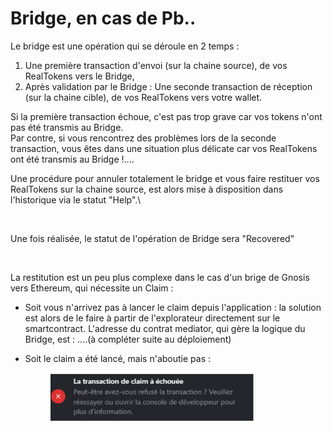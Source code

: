 # Bridge, en cas de Pb..

Le bridge est une opération qui se déroule en 2 temps :

1. Une première transaction d'envoi (sur la chaine source), de vos RealTokens vers le Bridge,
2. Après validation par le Bridge : Une seconde transaction de réception (sur la chaine cible), de vos RealTokens vers votre wallet.

Si la première transaction échoue, c'est pas trop grave car vos tokens n'ont pas été transmis au Bridge.\
Par contre, si vous rencontrez des problèmes lors de la seconde transaction, vous êtes dans une situation plus délicate car vos RealTokens ont été transmis au Bridge !....

Une procédure pour annuler totalement le bridge et vous faire restituer vos RealTokens sur la chaine source, est alors mise à disposition dans l'historique via le statut "Help".\\

<figure><img src="https://community-realt.gitbook.io/~gitbook/image?url=https%3A%2F%2F1959376943-files.gitbook.io%2F%7E%2Ffiles%2Fv0%2Fb%2Fgitbook-x-prod.appspot.com%2Fo%2Fspaces%252FQcs2CVc1dLNx1s027s4H%252Fuploads%252Fx25wDzY1RArm1LUwcLu5%252Fimage.png%3Falt%3Dmedia%26token%3D76cc1fcc-ea3d-428d-bd03-efe8ba3e51fd&#x26;width=768&#x26;dpr=4&#x26;quality=100&#x26;sign=a34e9591&#x26;sv=1" alt="" width="563"><figcaption></figcaption></figure>

Une fois réalisée, le statut de l'opération de Bridge sera "Recovered"

<figure><img src="https://community-realt.gitbook.io/~gitbook/image?url=https%3A%2F%2F1959376943-files.gitbook.io%2F%7E%2Ffiles%2Fv0%2Fb%2Fgitbook-x-prod.appspot.com%2Fo%2Fspaces%252FQcs2CVc1dLNx1s027s4H%252Fuploads%252Fg3ULq7LqhMGAMEh0muRz%252Fimage.png%3Falt%3Dmedia%26token%3D183cdc1e-10d0-4a0a-89b3-0dcea0d60012&#x26;width=768&#x26;dpr=4&#x26;quality=100&#x26;sign=15abd52&#x26;sv=1" alt="" width="563"><figcaption></figcaption></figure>

La restitution est un peu plus complexe dans le cas d'un brige de Gnosis vers Ethereum, qui nécessite un Claim :

* Soit vous n'arrivez pas à lancer le claim depuis l'application : la solution est alors de le faire à partir de l'explorateur directement sur le smartcontract. L'adresse du contrat mediator, qui gère la logique du Bridge, est : ....(à compléter suite au déploiement)
*   Soit le claim a été lancé, mais n'aboutie pas :

    <figure><img src="../../.gitbook/assets/image (2).png" alt="" width="326"><figcaption></figcaption></figure>
